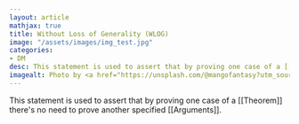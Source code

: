 ```yaml
---
layout: article
mathjax: true
title: Without Loss of Generality (WLOG)
image: "/assets/images/img_test.jpg"
categories:
- DM
desc: This statement is used to assert that by proving one case of a [[Theorem]] there's no need to prove another specified [[Arguments]]. 
imagealt: Photo by <a href="https://unsplash.com/@mangofantasy?utm_source=unsplash&utm_medium=referral&utm_content=creditCopyText">Tim Johnson</a> on <a href="https://unsplash.com/s/photos/logic?utm_source=unsplash&utm_medium=referral&utm_content=creditCopyText">Unsplash</a>
---
```

This statement is used to assert that by proving one case of a [[Theorem]] there's no need to prove another specified [[Arguments]].
